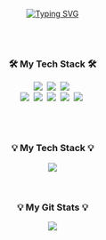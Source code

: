 <br><br>
<p align="center">
   <a href="https://git.io/typing-svg">
      <img src="https://readme-typing-svg.demolab.com?                 font=Yeon+Sung&size=40&pause=1000&color=7F7EBE&background=FFFFFF00&center=true&width=435&lines=HI+there%2C+I'm+YongGyu" alt="Typing SVG" />
   </a>
</p><br><br>

<h3 align="center"> 🛠️ My Tech Stack 🛠️</h3>
<p align="center">
   <img src="https://img.shields.io/badge/HTML5-E34F26?style=for-the-badge&logo=html5&logoColor=white"/></a>&nbsp
   <img src="https://img.shields.io/badge/CSS3-1572B6?style=for-the-badge&logo=css3&logoColor=white"/></a>&nbsp
   <img src="https://img.shields.io/badge/JavaScript-F7DF1E?style=for-the-badge&logo=javascript&logoColor=black"/></a>&nbsp <br>
   <img src="https://img.shields.io/badge/Python-3766AB?style=for-the-badge&logo=Python&logoColor=white"/></a>&nbsp
   <img src="https://img.shields.io/badge/Java-ED8B00?style=for-the-badge&logo=java&logoColor=white"/></a>&nbsp
   <img src="https://img.shields.io/badge/Oracle-F80000?style=for-the-badge&logo=Oracle&logoColor=white"/></a>&nbsp
   <img src="https://img.shields.io/badge/Mysql-E6B91E?style=for-the-badge&logo=MySql&logoColor=white"/></a>&nbsp 
   <img src="https://img.shields.io/badge/GIT-E44C30?style=for-the-badge&logo=git&logoColor=white"/></a>&nbsp
<p><br><br>

<h3 align="center"> 💡 My Tech Stack 💡</h3>
<p align="center">
    <a href="https://github.com/JYG200">
      <img align="center" src="https://github-readme-stats.vercel.app/api/top-langs/?username=JYG200&layout=compact&theme=transparent&langs_count=10&title_color=7F7EBE&text_color=transparent">
    </a>
</p><br>
   
<h3 align="center">💡 My Git Stats 💡</h3>
<p align="center">
    <a href="https://github.com/JYG200">
      <img align="center" src="https://github-readme-stats.vercel.app/api?username=JYG200&theme=transparent&show_icons=true&title_color=7F7EBE&text_color=transparent">
   </a>
</p><br>





   
